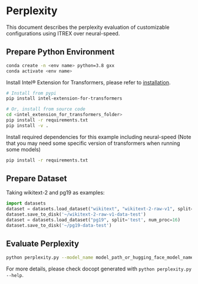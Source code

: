 # Perplexity
This document describes the perplexity evaluation of customizable configurations using ITREX over neural-speed.

## Prepare Python Environment
```bash
conda create -n <env name> python=3.8 gxx
conda activate <env name>
```

Install Intel® Extension for Transformers, please refer to [installation](/docs/installation.md).
```bash
# Install from pypi
pip install intel-extension-for-transformers

# Or, install from source code
cd <intel_extension_for_transformers_folder>
pip install -r requirements.txt
pip install -v .
```

Install required dependencies for this example including neural-speed (Note that you may need some specific version of
transformers when running some models)
```bash
pip install -r requirements.txt
```
## Prepare Dataset
Taking wikitext-2 and pg19 as examples:
``` python
import datasets
dataset = datasets.load_dataset("wikitext", "wikitext-2-raw-v1", split='test', num_proc=16)
dataset.save_to_disk('~/wikitext-2-raw-v1-data-test')
dataset = datasets.load_dataset("pg19", split='test', num_proc=16)
dataset.save_to_disk('~/pg19-data-test')
```

## Evaluate Perplexity
```bash
python perplexity.py --model_name model_path_or_hugging_face_model_name --dataset_name path_to_local_dataset
```
For more details, please check docopt generated with `python perplexity.py --help`.
